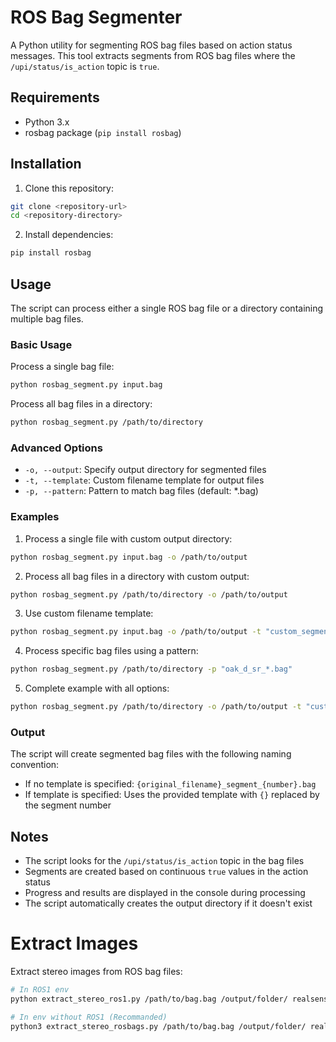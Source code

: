 # ROS Bag Segmenter

A Python utility for segmenting ROS bag files based on action status messages. This tool extracts segments from ROS bag files where the `/upi/status/is_action` topic is `true`.

## Requirements

- Python 3.x
- rosbag package (`pip install rosbag`)

## Installation

1. Clone this repository:
```bash
git clone <repository-url>
cd <repository-directory>
```

2. Install dependencies:
```bash
pip install rosbag
```

## Usage

The script can process either a single ROS bag file or a directory containing multiple bag files.

### Basic Usage

Process a single bag file:
```bash
python rosbag_segment.py input.bag
```

Process all bag files in a directory:
```bash
python rosbag_segment.py /path/to/directory
```

### Advanced Options

- `-o, --output`: Specify output directory for segmented files
- `-t, --template`: Custom filename template for output files
- `-p, --pattern`: Pattern to match bag files (default: *.bag)

### Examples

1. Process a single file with custom output directory:
```bash
python rosbag_segment.py input.bag -o /path/to/output
```

2. Process all bag files in a directory with custom output:
```bash
python rosbag_segment.py /path/to/directory -o /path/to/output
```

3. Use custom filename template:
```bash
python rosbag_segment.py input.bag -o /path/to/output -t "custom_segment_{}.bag"
```

4. Process specific bag files using a pattern:
```bash
python rosbag_segment.py /path/to/directory -p "oak_d_sr_*.bag"
```

5. Complete example with all options:
```bash
python rosbag_segment.py /path/to/directory -o /path/to/output -t "custom_segment_{}.bag" -p "oak_d_sr_*.bag"
```

### Output

The script will create segmented bag files with the following naming convention:
- If no template is specified: `{original_filename}_segment_{number}.bag`
- If template is specified: Uses the provided template with `{}` replaced by the segment number


## Notes

- The script looks for the `/upi/status/is_action` topic in the bag files
- Segments are created based on continuous `true` values in the action status
- Progress and results are displayed in the console during processing
- The script automatically creates the output directory if it doesn't exist


# Extract Images

Extract stereo images from ROS bag files:

```bash 
# In ROS1 env
python extract_stereo_ros1.py /path/to/bag.bag /output/folder/ realsense_d435i --compressed

# In env without ROS1 (Recommanded)
python3 extract_stereo_rosbags.py /path/to/bag.bag /output/folder/ realsense_d435i --compressed
```